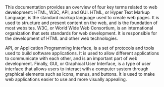This documentation provides an overview of four key terms related to web development: HTML, W3C, API, and GUI. HTML, or Hyper Text Markup Language, is the standard markup language used to create web pages. It is used to structure and present content on the web, and is the foundation of most websites. W3C, or World Wide Web Consortium, is an international organization that sets standards for web development. It is responsible for the development of HTML and other web technologies. 

API, or Application Programming Interface, is a set of protocols and tools used to build software applications. It is used to allow different applications to communicate with each other, and is an important part of web development. Finally, GUI, or Graphical User Interface, is a type of user interface that allows users to interact with a computer system through graphical elements such as icons, menus, and buttons. It is used to make web applications easier to use and more visually appealing.
